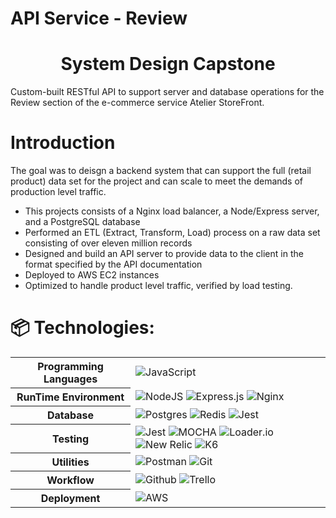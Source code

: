 # API Service - Review

<h1 align="center">System Design Capstone</h1>

Custom-built RESTful API to support server and database operations for the Review section of the e-commerce service Atelier StoreFront.

# Introduction

The goal was to deisgn a backend system that can support the full (retail product) data set for the project and can scale to meet the demands of production level traffic.

* This projects consists of a Nginx load balancer, a Node/Express server, and a PostgreSQL database
* Performed an ETL (Extract, Transform, Load) process on a raw data set consisting of over eleven million records
* Designed and build an API server to provide data to the client in the format specified by the API documentation
* Deployed to AWS EC2 instances
* Optimized to handle product level traffic, verified by load testing.

# 📦 Technologies:

<table>
  <tbody>
    <tr>
      <th>Programming Languages</th>
      <td>
        <img alt="JavaScript" src="https://img.shields.io/badge/javascript%20-%23323330.svg?&style=for-the-badge&logo=javascript&logoColor=%23F7DF1E" />
      </td>
    </tr>
    <tr>
      <th> RunTime Environment</th>
      <td>
        <img alt="NodeJS" src="https://img.shields.io/badge/node.js-%2343853D.svg?&style=for-the-badge&logo=node.js&logoColor=white"/>
        <img alt="Express.js" src="https://img.shields.io/badge/express.js-%23404d59.svg?&style=for-the-badge"/>
        <img alt="Nginx" src="https://img.shields.io/badge/nginx-%23009639.svg?style=for-the-badge&logo=nginx&logoColor=white"/>
      </td>
    </tr>
    <tr>
      <th>Database</th>
      <td>
        <img alt="Postgres" src ="https://img.shields.io/badge/postgres-%23316192.svg?&style=for-the-badge&logo=postgresql&logoColor=white"/>
        <img alt="Redis" src="https://img.shields.io/badge/redis-%23DD0031.svg?style=for-the-badge&logo=redis&logoColor=white">
        <img alt="Jest" src="https://img.shields.io/badge/-jest-%23C21325?style=for-the-badge&logo=jest&logoColor=white">
      </td>
    </tr>
    <tr>
      <th>Testing</th>
      <td>
        <img alt="Jest" src="https://img.shields.io/badge/-jest-%23C21325?style=for-the-badge&logo=jest&logoColor=white">
        <img alt="MOCHA" src="https://img.shields.io/badge/-mocha-%238D6748?style=for-the-badge&logo=mocha&logoColor=white">
        <img alt="Loader.io" src="https://img.shields.io/badge/-Loader-blacke">
        <img alt="New Relic" src="https://img.shields.io/badge/-New%20Relic-black">
        <img alt="K6" src="https://img.shields.io/badge/-K6-purple">
      </td>
    </tr>
    <tr>
      <th>Utilities</th>
      <td>
        <img alt="Postman" src="https://img.shields.io/badge/Postman-FF6C37?style=for-the-badge&logo=postman&logoColor=red" />
        <img alt="Git" src="https://img.shields.io/badge/Git-F05032?style=for-the-badge&logo=git&logoColor=white" />
      </td>
    </tr>
     <tr>
      <th>Workflow</th>
      <td>
        <img alt="Github" src="https://img.shields.io/badge/GitHub-100000?style=for-the-badge&logo=github&logoColor=white"/>
        <img alt="Trello" src="https://img.shields.io/badge/Trello-%23026AA7.svg?&style=for-the-badge&logo=Trello&logoColor=white"/>
      </td>
    </tr>
    <tr>
      <th>Deployment</th>
      <td>
        <img alt="AWS" src="https://img.shields.io/badge/AWS-%23FF9900.svg?&style=for-the-badge&logo=amazon-aws&logoColor=white"/>
      </td>
    </tr>
  </tbody>
</table>
